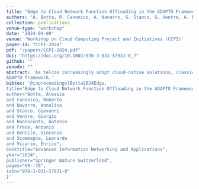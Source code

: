 ```yaml
---
title: "Edge to Cloud Network Function Offloading in the ADAPTO Framework"
authors: "A. Botta, R. Canonico, A. Navarro, G. Stanco, G. Ventre, A. Buonocunto, A. Fresa, E. Gentile, L. Scommegna, E. Vicario "
collection: publications
venue-type: "workshop"
date: "2024-04-09"
venue: 'Workshop on Cloud Computing Project and Initiatives (CCPI)'
paper-id: "CCPI-2024"
pdf: "/papers/CCPI-2024.pdf"
doi: "https://doi.org/10.1007/978-3-031-57931-8_7"
github: ""
zenodo: ""
abstract: 'As telcos increasingly adopt cloud-native solutions, classic resource management problems within cloud environments have surfaced. While considerable attention has been directed toward the conventional challenges of dynamically scaling resources to adapt to variable workloads, the 5G promises of Ultra-Reliable Low Latency Communication (URLLC) remain far from being realized. To address this challenge, the current trend leans toward relocating network functions closer to the edge, following the paradigm of Mobile Edge Computing (MEC), or exploring hybrid approaches. The adoption of a hybrid cloud architecture emerges as a solution to alleviate the problem of the lack of resources at the edge by offloading network functions and workload from the Edge Cloud (EC) to the Central Cloud (CC) when edge resources reach their capacity limits. This paper focuses on the dynamic task offloading of network functions from ECs to CCs within cloud architectures in the
ADAPTO framework.'
bibtex: '@inproceedings{Botta2024Edge,
title="Edge to Cloud Network Function Offloading in the ADAPTO Framework",
author="Botta, Alessio
and Canonico, Roberto
and Navarro, Annalisa
and Stanco, Giovanni
and Ventre, Giorgio
and Buonocunto, Antonio
and Fresa, Antonio
and Gentile, Vincenzo
and Scommegna, Leonardo
and Vicario, Enrico",
booktitle="Advanced Information Networking and Applications",
year="2024",
publisher="Springer Nature Switzerland",
pages="69--78",
isbn="978-3-031-57931-8"
}'
---
```



